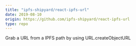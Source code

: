 ```yaml
---
title: "ipfs-shipyard/react-ipfs-url"
date: 2019-08-10
origin: https://github.com/ipfs-shipyard/react-ipfs-url
type: repo
---
```


Grab a URL from a IPFS path by using URL.createObjectURL